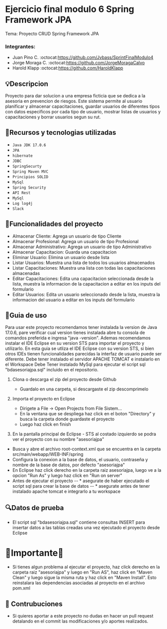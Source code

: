 # Ejercicio final modulo 6 Spring Framework JPA
Tema: Proyecto CRUD Spring Framework JPA
### Integrantes:
+ Juan Pino C. :octocat:https://github.com/Jvbass/SprintFinalModulo4
+ Jorge Moraga C. :octocat:https://github.com/JorgeMoragaCalvo
+ Harold Klapp :octocat:https://github.com/HaroldKlapp
## :bulb:Descripcion 
  Proyecto para dar solucion a una empresa ficticia que se dedica a la asesoria en prevencion de riesgos. Este sistema permite al usuario planificar y almacenar capacitaciones, guardar usuarios de diferentes tipos con datos especificos por cada tipo de usuario, mostrar listas de usuarios y capacitaciones y borrar usuarios segun su rut.

## :wrench:Recursos y tecnologias utilizadas
- `Java JDK 17.0.6`
- `JPA`
- `hibernate`
- `JDBC`
- `SpringSecurty`
- `Spring Maven MVC`
- `Principios SOLID`
- `MySql`
- `Spring Security`
- `API Rest`
- `MySql`
- `Log log4j`
- `Slack`

## :hammer:Funcionalidades del proyecto
  - Almacenar Cliente: Agrega un usuario de tipo Cliente
  - Almacenar Profesional: Agrega un usuario de tipo Profesional
  - Almacenar Administrativo: Agrega un usuario de tipo Administrativo
  - Almacenar Capacitacion: Guarda una capacitacion
  - Eliminar Usuario: Elimina un usuario desde lista
  - Listar Usuarios: Muestra una lista de todos los usuarios almacenados
  - Listar Capacitaciones: Muestra una lista con todas las capacitaciones almacenadas
  - Editar Capacitaciones: Edita una capacitacion seleccionada desde la lista, muestra la informacion de la capacitacion a editar en los inputs del formulario
  - Editar Usuarios: Edita un usuario seleccionado desde la lista, muestra la informacion del usuario a editar en los inputs del formulario    

## :notebook:Guia de uso
Para usar este proyecto recomendamos tener instalada la version de Java 17.0.6, pare verificar cual version tienes instalada abre tu consola de comandos preferida e ingresa "java -version". Ademas recomendamos instalar el IDE Eclipse en su version STS para importar el proyecto y utilizarlo. En esta guia se utliza el IDE Eclipse con su version STS, si bien otros IDEs tienen funcionalidades parecidas la interfaz de usuario puede ser diferente.
Debe tener instalado el servidor APACHE TOMCAT e instalarlo en el Workspace
Debe Tener instalado MySql para ejecutar el script sql "bdasesoriajpa.sql" incluido en el repositorio.
1. Clona o descarga el zip del proyecto desde Github
	- Guardalo en una carpeta, si descargaste el zip descomprimelo
	
2. Importa el proyecto en Eclipse
	- Dirigete a File -> Open Projects from File Sistem...
	- En la ventana que se despliega haz click en el boton "Directory" y busca la carpeta donde guardaste el proyecto
	- Luego haz click en finish
	
3. En la pantalla principal de Eclipse - STS al costado izquierdo se podra ver el proyecto con su nombre "asesoriajpa"
  - Busca y abre el archivo root-context.xml que se encuentra en la carpeta src/main/webapp/WEB-INF/spring
  - Configura la conexion a la base de datos, el usuario, contraseña y nombre de la base de datos, por defecto "asesoriajpa"
  - En Eclipse haz click derecho en la carpeta raiz asesoriajpa, luego ve a la opcion "Run As" y luego haz click en "Run on server"
  - Antes de ejecutar el proyecto
   -- * asegurate de haber ejecutado el script sql para crear la base de datos
   -- * asegurate antes de tener instalado apache tomcat e integrarlo a tu workspace

## :mag:Datos de prueba 
- El script sql "bdasesoriajpa.sql" contiene consultas INSERT para insertar datos a las tablas creadas una vez ejecutado el proyecto desde Eclipse

# :construction:**Importante**:construction:
- Si tienes algun problema al ejecutar el proyecto, haz click derecho en la carpeta raiz "asesoriajpa" y luego en "Run AS", haz click en "Maven Clean" y luego sigue la misma ruta y haz click en "Maven Install". Esto reinstalara las dependencias asociadas al proyecto en el archivo pom.xml 

## :hugs: Contrubuciones 
- Si quieres aportar a este proyecto no dudas en hacer un pull request detalando en el commit las modificaciones y/o aportes realizados.
